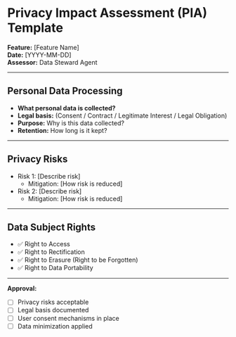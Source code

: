 # Privacy Impact Assessment (PIA) Template

**Feature:** [Feature Name]  
**Date:** [YYYY-MM-DD]  
**Assessor:** Data Steward Agent  

---

## Personal Data Processing
- **What personal data is collected?**
- **Legal basis:** (Consent / Contract / Legitimate Interest / Legal Obligation)
- **Purpose:** Why is this data collected?
- **Retention:** How long is it kept?

---

## Privacy Risks
- Risk 1: [Describe risk]  
  - Mitigation: [How risk is reduced]
- Risk 2: [Describe risk]  
  - Mitigation: [How risk is reduced]

---

## Data Subject Rights
- ✅ Right to Access
- ✅ Right to Rectification
- ✅ Right to Erasure (Right to be Forgotten)
- ✅ Right to Data Portability

---

**Approval:**  
- [ ] Privacy risks acceptable  
- [ ] Legal basis documented  
- [ ] User consent mechanisms in place  
- [ ] Data minimization applied  
